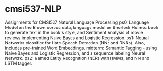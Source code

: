 # cmsi537-NLP
Assignments for CMSI537 Natural Language Processing
ps0: Language Model on the Brown corpus data, language model on Sherlock Holmes book to generate text in the book's style, and Sentiment Analysis of movie reviews implementing Naive Bayes and Logistic Regression.
ps1: Neural Networks classifier for Hate Speech Detection (NNs and RNNs). Also, includes pre-trained Word Embeddings.
midterm: Semantic Tagging - using Naive Bayes and Logistic Regression, and a sequence labeling Neural Network.
ps2: Named Entity Recognition (NER) with HMMs, and NN and LSTM tagger.
